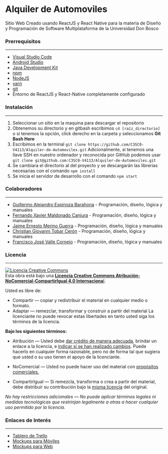 # Alquiler de Automoviles
Sitio Web Creado usando ReactJS y React Native para la materia de Diseño y Programación de Software Multiplataforma de la Universidad Don Bosco

### Prerrequisitos
------------
- [Visual Studio Code](https://code.visualstudio.com/ "Visual Studio Code")
- [Android Studio](https://developer.android.com/studio "Android Studio")
- [Java Development Kit](https://www.oracle.com/java/technologies/javase/javase-jdk8-downloads.html "Java Development Kit")
- [npm](https://docs.npmjs.com/ "npm")
- [NodeJS](https://nodejs.org/ "NodeJS")
- [yarn](https://classic.yarnpkg.com/en/docs/install/#windows-stable "yarn")
- [git](https://git-scm.com/ "git")
- Entorno de ReactJS y React-Native completamente configurado

### Instalación
------------
1. Seleccionar un sitio en la maquina para descargar el repositorio
2. Obtenemos su directorio y en gitbash escribimos `cd [raíz_directorio]` o si tenemos la opción, click derecho en la carpeta y seleccionamos **Git Bash Here**
3. Escribimos en la terminal `git clone https://github.com/C3SC0-V4113/Alquiler-de-Automoviles.git`
Adicionalmente, si tenemos una llave SSH en nuestro ordenador y reconocida por GitHub podemos usar `git clone git@github.com:C3SC0-V4113/Alquiler-de-Automoviles.git`
4. Se cambiara el directorio al del proyecto y se descargarán las librerias necesarias con el comando `npm install`
5. Se inicia el servidor de desarrollo con el comando `npm start`

### Colaboradores
------------
- [Guillermo Alejandro Espinoza Barahona](https://github.com/DerpyWhooves "Guillermo Alejandro Espinoza Barahona") - Programación, diseño, lógica y manuales
- [Fernando Xavier Maldonado Canjura](https://github.com/XavierCanjura "Fernando Xavier Maldonado Canjura") - Programación, diseño, lógica y manuales
- [Jaime Ernesto Merino Guerra](https://github.com/MJames095 "Jaime Ernesto Merino Guerra") - Programación, diseño, lógica y manuales
- [Christian Giovanni Tobar Cerón](https://github.com/Cgeov "Christian Giovanni Tobar Cerón") - Programación, diseño, lógica y manuales
- [Francisco José Valle Cornejo](https://github.com/C3SC0-V4113 "Francisco José Valle Cornejo") - Programación, diseño, lógica y manuales


### Licencia
------------
<a rel="license" href="http://creativecommons.org/licenses/by-nc-sa/4.0/"><img alt="Licencia Creative Commons" style="border-width:0" src="https://i.creativecommons.org/l/by-nc-sa/4.0/88x31.png" /></a><br />Esta obra está bajo una <a rel="license" href="http://creativecommons.org/licenses/by-nc-sa/4.0/">**Licencia Creative Commons Atribución-NoComercial-CompartirIgual 4.0 Internaciona**l</a>.

Usted es libre de:
- Compartir — copiar y redistribuir el material en cualquier medio o formato.
- Adaptar — remezclar, transformar y construir a partir del material
La licenciante no puede revocar estas libertades en tanto usted siga los términos de la licencia.

**Bajo los siguientes términos:**
- Atribución — Usted debe [dar crédito de manera adecuada](https://creativecommons.org/licenses/by-nc-sa/4.0/deed.es# "dar crédito de manera adecuada"), brindar un enlace a la licencia, e [indicar si se han realizado cambios](https://creativecommons.org/licenses/by-nc-sa/4.0/deed.es# "indicar si se han realizado cambios"). Puede hacerlo en cualquier forma razonable, pero no de forma tal que sugiera que usted o su uso tienen el apoyo de la licenciante.

- NoComercial — Usted no puede hacer uso del material con [propósitos comerciales.](https://creativecommons.org/licenses/by-nc-sa/4.0/deed.es# "propósitos comerciales.")

- CompartirIgual — Si remezcla, transforma o crea a partir del material, debe distribuir su contribución bajo la [misma licencia](https://creativecommons.org/licenses/by-nc-sa/4.0/deed.es# "misma licencia") del original.

*No hay restricciones adicionales — No puede aplicar términos legales ni medidas tecnológicas que restrinjan legalmente a otras a hacer cualquier uso permitido por la licencia.*
### Enlaces de Interés
------------
- [Tablero de Trello](https://trello.com/b/yhPdXO9S "Tablero de Trello")
- [Mockups para Móviles](https://drive.google.com/file/d/1aahekHh39qQBUmEBpHBD1vrsQGAVFiXr/view?usp=sharing "Mockups para Móviles")
- [Mockups para Web](https://drive.google.com/file/d/1Nj4tgP2s2MF0_RS8Ly33PkUxCRlMGFuj/view?usp=sharing "Mockups para Web")